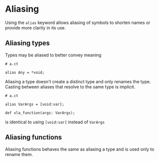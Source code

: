 # Aliasing

Using the `alias` keyword allows aliasing of symbols to shorten names or provide more clarity in its use.

## Aliasing types

Types may be aliased to better convey meaning

```ct
# a.ct

alias Any = *void;
```

Aliasing a type doesn't create a distinct type and only renames the type. Casting between aliases that resolve to the same type is implicit.

```ct
# a.ct

alias VarArgs = [void:var];

def vla_function(args: VarArgs);
```

is identical to using `[void:var]` instead of `VarArgs`

## Aliasing functions

Aliasing functions behaves the same as aliasing a type and is used only to rename them.
